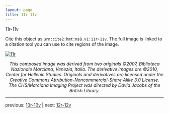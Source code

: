 ```yaml
---
layout: page
title: 11r-11v
---
```


11r-11v

Cite this object as `urn:cite2:hmt:msB.v1:11r-11v`. The full image is linked to a citation tool you can use to cite regions of the image.

[![11r](http://www.homermultitext.org/iipsrv?IIIF=/project/homer/pyramidal/deepzoom/hmt/vbbifolio/v1/vb_10v_11r.tif/full/800,/0/default.jpg)](http://www.homermultitext.org/ict2/?urn=urn:cite2:hmt:vbbifolio.v1:vb_10v_11r) 

<p style="text-align: center; font-style: italic;">This composed image was derived from two originals ©2007, Biblioteca Nazionale Marciana, Venezia, Italia. The derivative images are ©2010, Center for Hellenic Studies. Originals and derivatives are licensed under the Creative Commons Attribution-Noncommercial-Share Alike 3.0 License. The CHS/Marciana Imaging Project was directed by David Jacobs of the British Library.</p>

---

previous: [10r-10v](../10r-10v/) | next: [12r-12v](../12r-12v/)